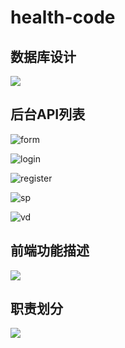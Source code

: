 # health-code

## 数据库设计

![](https://github.com/yehaowen/health-code/blob/main/md_img/mysql.png)

## 后台API列表

![form](https://github.com/yehaowen/health-code/blob/main/md_img/form.png)

![login](https://github.com/yehaowen/health-code/blob/main/md_img/login.png)

![register](https://github.com/yehaowen/health-code/blob/main/md_img/register.png)

![sp](https://github.com/yehaowen/health-code/blob/main/md_img/sp.png)

![vd](https://github.com/yehaowen/health-code/blob/main/md_img/vd.png)

## 前端功能描述

![](https://github.com/yehaowen/health-code/blob/main/md_img/html.png)

## 职责划分

![](https://github.com/yehaowen/health-code/blob/main/md_img/part.png)
